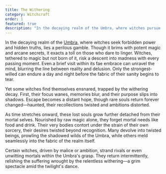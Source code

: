```yaml
---
title: The Withering
category: Witchcraft
order: 1
featured: true
description: "In the decaying realm of the Umbra, where witches pursue forbidden power, a perilous gamble unfolds amidst potent magic and arcane secrets, exacting a toll on sanity with every passing moment."
---
```


In the decaying realm of the [Umbra](/explore/locations/the-umbra/), where witches seek forbidden power and hidden truths, lies a perilous gamble. Though it brims with potent magic and arcane secrets, it exacts a toll on those who dare to linger. Witches, tethered to magic but not born of it, risk a descent into madness with every passing moment. Even a brief visit within its fae embrace can unravel the mind, blurring the line between reality and delusion. Only the strongest-willed can endure a day and night before the fabric of their sanity begins to tear.

Yet some witches find themselves ensnared, trapped by the withering decay. First, their focus wanes, memories blur, and their purpose slips into shadows. Escape becomes a distant hope, though rare souls return forever changed—haunted, their recollections twisted and ambitions distorted.

As time stretches onward, these lost souls grow further detached from their mortal selves. Nourished by raw magic alone, they forget mortal needs like food and drink. Their very bodies contort under the strain of their own sorcery, their desires twisted beyond recognition. Many devolve into twisted beings, prowling the shadowed wilds of the Umbra, while others meld seamlessly into the fabric of the realm itself.

Certain witches, driven by malice or ambition, strand rivals or even unwitting mortals within the Umbra's grasp. They return intermittently, relishing the suffering wrought by the relentless withering—a grim spectacle amid the twilight's dance.